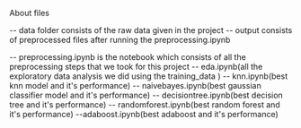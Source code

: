 
About files

-- data folder consists of the raw data given in the project
-- output consists of preprocessed files after running the preprocessing.ipynb

-- preprocessing.ipynb is the notebook which consists of all the preprocessing steps that we took for this project
-- eda.ipynb(all the exploratory data analysis we did using the training_data )
-- knn.ipynb(best knn model and it's performance)
-- naivebayes.ipynb(best gaussian classifier model and it's performance)
-- decisiontree.ipynb(best decision tree and it's performance)
-- randomforest.ipynb(best random forest and it's performance)
--adaboost.ipynb(best adaboost and it's performance)
